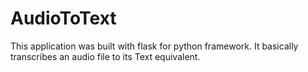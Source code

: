 # AudioToText
This application was built with flask for python framework. It basically transcribes an audio file to its Text equivalent. 
